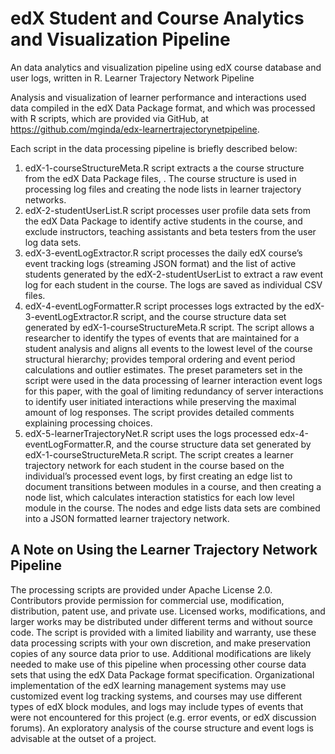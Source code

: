 # edX Student and Course Analytics and Visualization Pipeline
An data analytics and visualization pipeline using edX course database and user logs, written in R.
Learner Trajectory Network Pipeline

Analysis and visualization of learner performance and interactions used data compiled in the edX Data Package format, and which was processed with R scripts, which are provided via GitHub, at https://github.com/mginda/edx-learnertrajectorynetpipeline.

Each script in the data processing pipeline is briefly described below:
1.	edX-1-courseStructureMeta.R script extracts a the course structure from the edX Data Package files, . The course structure is used in processing log files and creating the node lists in learner trajectory networks. 
2.	edX-2-studentUserList.R 	script processes user profile data sets from the edX Data Package to identify active students in the course, and exclude instructors, teaching assistants and beta testers from the user log data sets.
3.	edX-3-eventLogExtractor.R script processes the daily edX course’s event tracking logs (streaming JSON format) and the list of active students generated by the edX-2-studentUserList to extract a raw event log for each student in the course. The logs are saved as individual CSV files.
4.	edX-4-eventLogFormatter.R script processes logs extracted by the edX-3-eventLogExtractor.R script, and the course structure data set generated by edX-1-courseStructureMeta.R script. The script allows a researcher to identify the types of events that are maintained for a student analysis and aligns all events to the lowest level of the course structural hierarchy; provides temporal ordering and event period calculations and outlier estimates. The preset parameters set in the script were used in the data processing of learner interaction event logs for this paper, with the goal of limiting redundancy of server interactions to identify user initiated interactions while preserving the maximal amount of log responses. The script provides detailed comments explaining processing choices.
5.	edX-5-learnerTrajectoryNet.R script uses the logs processed edx-4-eventLogFormatter.R, and the course structure data set generated by edX-1-courseStructureMeta.R script. The script creates a learner trajectory network for each student in the course based on the individual’s processed event logs, by first creating an edge list to document transitions between modules in a course, and then creating a node list, which calculates interaction statistics for each low level module in the course. The nodes and edge lists data sets are combined into a JSON formatted learner trajectory network.
 
## A Note on Using the Learner Trajectory Network Pipeline
The processing scripts are provided under Apache License 2.0. Contributors provide permission for commercial use, modification, distribution, patent use, and private use.  Licensed works, modifications, and larger works may be distributed under different terms and without source code. The script is provided with a limited liability and warranty, use these data processing scripts with your own discretion, and make preservation copies of any source data prior to use.
Additional modifications are likely needed to make use of this pipeline when processing other course data sets that using the edX Data Package format specification. Organizational implementation of the edX learning management systems may use customized event log tracking systems, and courses may use different types of edX block modules, and logs may include types of events that were not encountered for this project (e.g. error events, or edX discussion forums). An exploratory analysis of the course structure and event logs is advisable at the outset of a project.
